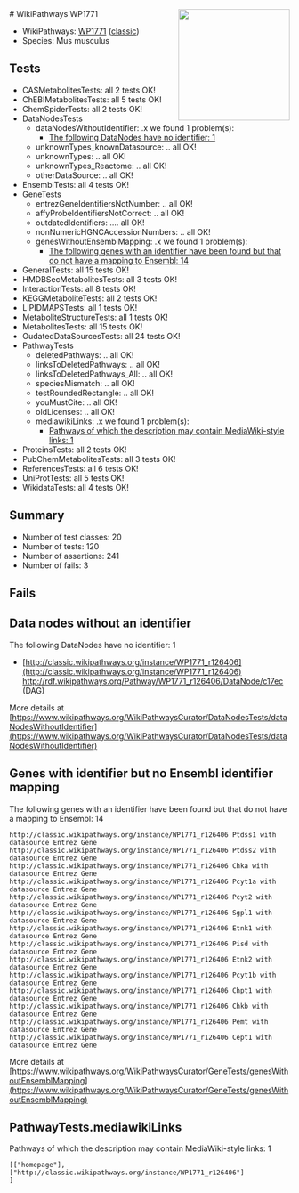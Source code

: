 <img style="float: right; width: 200px" src="https://upload.wikimedia.org/wikipedia/commons/thumb/8/83/Wplogo_with_text_500.png/640px-Wplogo_with_text_500.png" />
# WikiPathways WP1771

* WikiPathways: [WP1771](https://wikipathways.org/pathways/WP1771) ([classic](https://classic.wikipathways.org/instance/WP1771))
* Species: Mus musculus
## Tests
* CASMetabolitesTests: all 2 tests OK!
* ChEBIMetabolitesTests: all 5 tests OK!
* ChemSpiderTests: all 2 tests OK!
* DataNodesTests
    * dataNodesWithoutIdentifier: .x we found 1 problem(s):
        * [The following DataNodes have no identifier: 1](#d2d32fa0)
    * unknownTypes_knownDatasource: .. all OK!
    * unknownTypes: .. all OK!
    * unknownTypes_Reactome: .. all OK!
    * otherDataSource: .. all OK!
* EnsemblTests: all 4 tests OK!
* GeneTests
    * entrezGeneIdentifiersNotNumber: .. all OK!
    * affyProbeIdentifiersNotCorrect: .. all OK!
    * outdatedIdentifiers: .... all OK!
    * nonNumericHGNCAccessionNumbers: .. all OK!
    * genesWithoutEnsemblMapping: .x we found 1 problem(s):
        * [The following genes with an identifier have been found but that do not have a mapping to Ensembl: 14](#c4e54311)
* GeneralTests: all 15 tests OK!
* HMDBSecMetabolitesTests: all 3 tests OK!
* InteractionTests: all 8 tests OK!
* KEGGMetaboliteTests: all 2 tests OK!
* LIPIDMAPSTests: all 1 tests OK!
* MetaboliteStructureTests: all 1 tests OK!
* MetabolitesTests: all 15 tests OK!
* OudatedDataSourcesTests: all 24 tests OK!
* PathwayTests
    * deletedPathways: .. all OK!
    * linksToDeletedPathways: .. all OK!
    * linksToDeletedPathways_All: .. all OK!
    * speciesMismatch: .. all OK!
    * testRoundedRectangle: .. all OK!
    * youMustCite: .. all OK!
    * oldLicenses: .. all OK!
    * mediawikiLinks: .x we found 1 problem(s):
        * [Pathways of which the description may contain MediaWiki-style links: 1](#da69cf45)
* ProteinsTests: all 2 tests OK!
* PubChemMetabolitesTests: all 3 tests OK!
* ReferencesTests: all 6 tests OK!
* UniProtTests: all 5 tests OK!
* WikidataTests: all 4 tests OK!


## Summary

* Number of test classes: 20
* Number of tests: 120
* Number of assertions: 241
* Number of fails: 3

## Fails

<a name="d2d32fa0" />

## Data nodes without an identifier

The following DataNodes have no identifier: 1

* [http://classic.wikipathways.org/instance/WP1771_r126406](http://classic.wikipathways.org/instance/WP1771_r126406) http://rdf.wikipathways.org/Pathway/WP1771_r126406/DataNode/c17ec (DAG)


More details at [https://www.wikipathways.org/WikiPathwaysCurator/DataNodesTests/dataNodesWithoutIdentifier](https://www.wikipathways.org/WikiPathwaysCurator/DataNodesTests/dataNodesWithoutIdentifier)

<a name="c4e54311" />

## Genes with identifier but no Ensembl identifier mapping

The following genes with an identifier have been found but that do not have a mapping to Ensembl: 14
```
http://classic.wikipathways.org/instance/WP1771_r126406 Ptdss1 with datasource Entrez Gene
http://classic.wikipathways.org/instance/WP1771_r126406 Ptdss2 with datasource Entrez Gene
http://classic.wikipathways.org/instance/WP1771_r126406 Chka with datasource Entrez Gene
http://classic.wikipathways.org/instance/WP1771_r126406 Pcyt1a with datasource Entrez Gene
http://classic.wikipathways.org/instance/WP1771_r126406 Pcyt2 with datasource Entrez Gene
http://classic.wikipathways.org/instance/WP1771_r126406 Sgpl1 with datasource Entrez Gene
http://classic.wikipathways.org/instance/WP1771_r126406 Etnk1 with datasource Entrez Gene
http://classic.wikipathways.org/instance/WP1771_r126406 Pisd with datasource Entrez Gene
http://classic.wikipathways.org/instance/WP1771_r126406 Etnk2 with datasource Entrez Gene
http://classic.wikipathways.org/instance/WP1771_r126406 Pcyt1b with datasource Entrez Gene
http://classic.wikipathways.org/instance/WP1771_r126406 Chpt1 with datasource Entrez Gene
http://classic.wikipathways.org/instance/WP1771_r126406 Chkb with datasource Entrez Gene
http://classic.wikipathways.org/instance/WP1771_r126406 Pemt with datasource Entrez Gene
http://classic.wikipathways.org/instance/WP1771_r126406 Cept1 with datasource Entrez Gene
```

More details at [https://www.wikipathways.org/WikiPathwaysCurator/GeneTests/genesWithoutEnsemblMapping](https://www.wikipathways.org/WikiPathwaysCurator/GeneTests/genesWithoutEnsemblMapping)

<a name="da69cf45" />

## PathwayTests.mediawikiLinks

Pathways of which the description may contain MediaWiki-style links: 1
```
[["homepage"],
["http://classic.wikipathways.org/instance/WP1771_r126406"]
]
```

